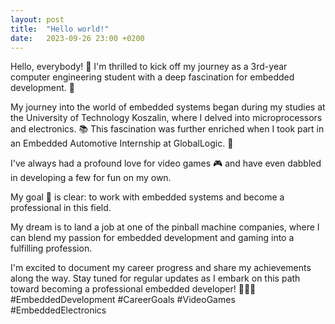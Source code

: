 ```yaml
---
layout: post
title:  "Hello world!"
date:   2023-09-26 23:00 +0200
---
```

Hello, everybody! 👋 I'm thrilled to kick off my journey as a 3rd-year computer engineering student with a deep fascination for embedded development. 🚀

My journey into the world of embedded systems began during my studies at the University of Technology Koszalin, where I delved into microprocessors and electronics. 📚 This fascination was further enriched when I took part in an Embedded Automotive Internship at GlobalLogic. 💼

I've always had a profound love for video games 🎮 and have even dabbled in developing a few for fun on my own.

My goal 🎯 is clear: to work with embedded systems and become a professional in this field.

My dream is to land a job at one of the pinball machine companies, where I can blend my passion for embedded development and gaming into a fulfilling profession.

I'm excited to document my career progress and share my achievements along the way. Stay tuned for regular updates as I embark on this path toward becoming a professional embedded developer! 🧑🏼‍💻 #EmbeddedDevelopment #CareerGoals #VideoGames #EmbeddedElectronics